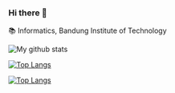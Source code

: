 ### Hi there 👋

📚 Informatics, Bandung Institute of Technology


<!--
**fwznbg/fwznbg** is a ✨ _special_ ✨ repository because its `README.md` (this file) appears on your GitHub profile.

Here are some ideas to get you started:

- 🔭 I’m currently working on ...
- 🌱 I’m currently learning ...
- 👯 I’m looking to collaborate on ...
- 🤔 I’m looking for help with ...
- 💬 Ask me about ...
- 📫 How to reach me: ...
- 😄 Pronouns: ...
- ⚡ Fun fact: ...
-->
![My github stats](https://github-readme-stats.vercel.app/api?username=fwznbg&show_icons=true&theme=dracula)

[![Top Langs](https://github-readme-stats.vercel.app/api/top-langs/?username=fwznbg&layout=compact)](https://github.com/fwznbg?tab=repositories)

[![Top Langs](https://github-readme-stats.vercel.app/api/top-langs/?username=anuraghazra&layout=compact)](https://github.com/anuraghazra/github-readme-stats)
